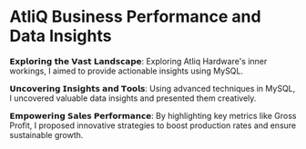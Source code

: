 # AtliQ Business Performance and Data Insights
𝗘𝘅𝗽𝗹𝗼𝗿𝗶𝗻𝗴 𝘁𝗵𝗲 𝗩𝗮𝘀𝘁 𝗟𝗮𝗻𝗱𝘀𝗰𝗮𝗽𝗲:
Exploring Atliq Hardware's inner workings, I aimed to provide actionable insights using MySQL.

𝗨𝗻𝗰𝗼𝘃𝗲𝗿𝗶𝗻𝗴 𝗜𝗻𝘀𝗶𝗴𝗵𝘁𝘀 𝗮𝗻𝗱 𝗧𝗼𝗼𝗹𝘀:
Using advanced techniques in MySQL, I uncovered valuable data insights and presented them creatively.

𝗘𝗺𝗽𝗼𝘄𝗲𝗿𝗶𝗻𝗴 𝗦𝗮𝗹𝗲𝘀 𝗣𝗲𝗿𝗳𝗼𝗿𝗺𝗮𝗻𝗰𝗲:
By highlighting key metrics like Gross Profit, I proposed innovative strategies to boost production rates and ensure sustainable growth.
